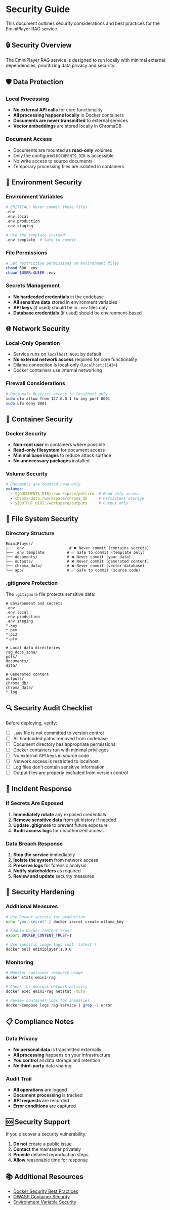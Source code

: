 # Security Guide

This document outlines security considerations and best practices for the EminiPlayer RAG service.

## 🔒 Security Overview

The EminiPlayer RAG service is designed to run locally with minimal external dependencies, prioritizing data privacy and security.

## 🛡️ Data Protection

### Local Processing
- **No external API calls** for core functionality
- **All processing happens locally** in Docker containers
- **Documents are never transmitted** to external services
- **Vector embeddings** are stored locally in ChromaDB

### Document Access
- Documents are mounted as **read-only** volumes
- Only the configured `DOCUMENTS_DIR` is accessible
- No write access to source documents
- Temporary processing files are isolated in containers

## 🔐 Environment Security

### Environment Variables
```bash
# CRITICAL: Never commit these files
.env
.env.local
.env.production
.env.staging

# Use the template instead
.env.template  # Safe to commit
```

### File Permissions
```bash
# Set restrictive permissions on environment files
chmod 600 .env
chown $USER:$USER .env
```

### Secrets Management
- **No hardcoded credentials** in the codebase
- **All sensitive data** stored in environment variables
- **API keys** (if used) should be in `.env` files only
- **Database credentials** (if used) should be environment-based

## 🌐 Network Security

### Local-Only Operation
- Service runs on `localhost:8001` by default
- **No external network access** required for core functionality
- Ollama connection is local-only (`localhost:11434`)
- Docker containers use internal networking

### Firewall Considerations
```bash
# Optional: Restrict access to localhost only
sudo ufw allow from 127.0.0.1 to any port 8001
sudo ufw deny 8001
```

## 🐳 Container Security

### Docker Security
- **Non-root user** in containers where possible
- **Read-only filesystem** for document access
- **Minimal base images** to reduce attack surface
- **No unnecessary packages** installed

### Volume Security
```yaml
# Documents are mounted read-only
volumes:
  - ${DOCUMENTS_DIR}:/workspace/pdfs:ro  # Read-only access
  - chroma-data:/workspace/chroma_db     # Persistent storage
  - ${OUTPUT_DIR}:/workspace/outputs     # Output only
```

## 📁 File System Security

### Directory Structure
```
EminiPlayer/
├── .env                    # ❌ Never commit (contains secrets)
├── .env.template          # ✅ Safe to commit (template only)
├── documents/             # ❌ Never commit (your data)
├── outputs/               # ❌ Never commit (generated content)
├── chroma_data/           # ❌ Never commit (vector database)
└── app/                   # ✅ Safe to commit (source code)
```

### .gitignore Protection
The `.gitignore` file protects sensitive data:
```gitignore
# Environment and secrets
.env
.env.local
.env.production
.env.staging
*.key
*.pem
*.p12
*.pfx

# Local data directories
rag_docs_zone/
pdfs/
documents/
data/

# Generated content
outputs/
chroma_db/
chroma_data/
*.log
```

## 🔍 Security Audit Checklist

Before deploying, verify:

- [ ] `.env` file is not committed to version control
- [ ] All hardcoded paths removed from codebase
- [ ] Document directory has appropriate permissions
- [ ] Docker containers run with minimal privileges
- [ ] No external API keys in source code
- [ ] Network access is restricted to localhost
- [ ] Log files don't contain sensitive information
- [ ] Output files are properly excluded from version control

## 🚨 Incident Response

### If Secrets Are Exposed
1. **Immediately rotate** any exposed credentials
2. **Remove sensitive data** from git history if needed
3. **Update .gitignore** to prevent future exposure
4. **Audit access logs** for unauthorized access

### Data Breach Response
1. **Stop the service** immediately
2. **Isolate the system** from network access
3. **Preserve logs** for forensic analysis
4. **Notify stakeholders** as required
5. **Review and update** security measures

## 🔧 Security Hardening

### Additional Measures
```bash
# Use Docker secrets for production
echo "your-secret" | docker secret create ollama_key -

# Enable Docker content trust
export DOCKER_CONTENT_TRUST=1

# Use specific image tags (not 'latest')
docker pull eminiplayer:1.0.0
```

### Monitoring
```bash
# Monitor container resource usage
docker stats emini-rag

# Check for unusual network activity
docker exec emini-rag netstat -tuln

# Review container logs for anomalies
docker-compose logs rag-service | grep -i error
```

## 📋 Compliance Notes

### Data Privacy
- **No personal data** is transmitted externally
- **All processing** happens on your infrastructure
- **You control** all data storage and retention
- **No third-party** data sharing

### Audit Trail
- **All operations** are logged
- **Document processing** is tracked
- **API requests** are recorded
- **Error conditions** are captured

## 🆘 Security Support

If you discover a security vulnerability:

1. **Do not** create a public issue
2. **Contact** the maintainer privately
3. **Provide** detailed reproduction steps
4. **Allow** reasonable time for response

## 📚 Additional Resources

- [Docker Security Best Practices](https://docs.docker.com/engine/security/)
- [OWASP Container Security](https://owasp.org/www-project-container-security/)
- [Environment Variable Security](https://12factor.net/config)
